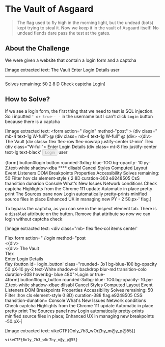 # The Vault of Asgaard
> The flag used to fly high in the morning light, but the undead (bots) kept trying to steal it. Now we keep it in the vault of Asgaard itself! No undead fiends dare pass the test at the gates.

## About the Challenge
We were given a website that contain a login form and a captcha


[Image extracted text: The Vault
Enter Login Details
user
***
Solves remaining: 50
2 8 D
Check captcha
Login]


## How to Solve?
If we see a login form, the first thing that we need to test is SQL injection. So i inputted `' or true-- -` in the username but I can't click `Login` button because there is a captcha


[Image extracted text: <form action=" /login" method-"post" >
(div class="
mb-4
text-1g W-full">@</div>
(div class=
mb-4
text-1g W-full" @</div>
(div>
<{div>
The Vault
(div
class=
flex
flex-row
flex-nowrap justify-center
U-min'
<ldiv>
Tlex
(div
class="W-full">
<idiv>
Enter Login Details
(div
class=
mt-8 flex justify-center text-lg
text-black'
<button disabled id="login_button
class=
rounded-3xl
bg-blue
100
opacity-50 pX-18
text-white
shadow-xl backdrop-blur-md
transi
ion-colors duration-380
hover: bg-blue
480"> Login</button>
user
</div>
{form}
button#login
button rounded-3xlbg-blue-1OO.bg-opacity-
10.py-Z.text-white shadow-xlba
****
dlisabl
Cancel
Styles
Computed
Layout
Event Listeners
DOM Breakpoints
Properties
Accessibility
Solves remaining: 50
Filter
hov
cls
element-style {
2 8D
curation-303
e9248505
CsS
tnansition
dunarion
Console
What's New
Issues
Network conditions
Check captcha
Highlights from the Chrome 111 update
Automatic in place pretty print
The Sources pane
now
Login
automatically pretty-prints
minified source files in place
Enhanced UX in managing
new
PY - 2
50.px-'
flag,]


To bypass the captcha, as you can see in the inspect element tab. There is a `disabled` attribute on the button. Remove that attribute so now we can login without captcha check


[Image extracted text: <div class="mb-
flex flex-col items
center'
</div>
Flex
form action=" /login
method="post
<div
class=
mb-4 text-1g W-full" e</div>
<div class=
mb-4
text-1g W-full">
<{div>
<div>
<{div>
The Vault
<div
class=
flex flex-row flex-nowrap justify-center W-min"
<ldiv>
Tlex
<div
class="W-full">
<idiv>
Enter Login Details
<div
class=
mt-8
flex justify-center
text-lg
text-black" >
fley
(button
id=
login_button'
class="rounded-
3x1
bg-blue-100 bg-opacity
50 pX-10 py-2
text-White shadow-xl backdrop
blur-md
transition-colo
duration-308
hover:bg-
blue
480">Login</button>
or true-
</div>
4form}
button#login_button rounded-3xlbg-blue-
1O0.bg-opacity-
10.py-Z.text-white shadow-xlbac
dlisabl
Cancel
Styles
Computed
Layout
Event Listeners
DOM Breakpoints
Properties
Accessibility
Solves remaining: 50
Filter
:hov
cls
element-style
0
8D)
curation-388
flag.e9248505
CSS
tnansition-dunation=
Console
What's New
Issues
Network conditions
Check captcha
Highlights from the Chrome 111 update
Automatic in place pretty print
The Sources panel now
Login
automatically pretty-prints
minified source files in place;
Enhanced UX in managing
new
breakpoints
-50.pX-]



[Image extracted text: vikeCTF{OnIy_7h3_wOrZhy_m@y_p@55}]


```
vikeCTF{0n1y_7h3_w0r7hy_m@y_p@55}
```
